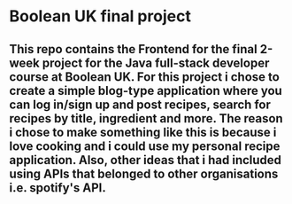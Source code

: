 # Boolean UK final project

## This repo contains the Frontend for the final 2-week project for the Java full-stack developer course at Boolean UK. For this project i chose to create a simple blog-type application where you can log in/sign up and post recipes, search for recipes by title, ingredient and more. The reason i chose to make something like this is because i love cooking and i could use my personal recipe application. Also, other ideas that i had included using APIs that belonged to other organisations i.e. spotify's API.